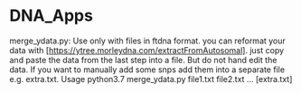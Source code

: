 # DNA_Apps

merge_ydata.py:
Use only with files in ftdna format.
you can reformat your data with [https://ytree.morleydna.com/extractFromAutosomal].
just copy and paste the data from the last step into a file.
But do not hand edit the data.
If you want to manually add some snps add them into a separate file e.g. extra.txt.
Usage python3.7 merge_ydata.py file1.txt file2.txt ... [extra.txt]
